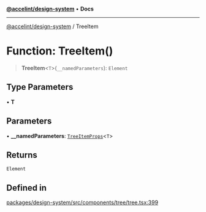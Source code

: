 [**@accelint/design-system**](../README.md) • **Docs**

***

[@accelint/design-system](../README.md) / TreeItem

# Function: TreeItem()

> **TreeItem**\<`T`\>(`__namedParameters`): `Element`

## Type Parameters

• **T**

## Parameters

• **\_\_namedParameters**: [`TreeItemProps`](../type-aliases/TreeItemProps.md)\<`T`\>

## Returns

`Element`

## Defined in

[packages/design-system/src/components/tree/tree.tsx:399](https://github.com/gohypergiant/standard-toolkit/blob/258694cea8ed8bbd956b3cf5da47c2c9debcf127/packages/design-system/src/components/tree/tree.tsx#L399)
